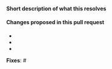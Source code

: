 <!-- 
Many thanks for contributing to Arquillian! Together we can make the testing world better.

Please tell us what this PR brings following the template we provided. 
And don't forget to link to the issue (or create one if there is none).

If you are still working on the change please prefix this pull request title with "WIP"

YOU CAN DELETE THIS COMMENT :)
-->

#### Short description of what this resolves


#### Changes proposed in this pull request

-
-
-


**Fixes**: #
